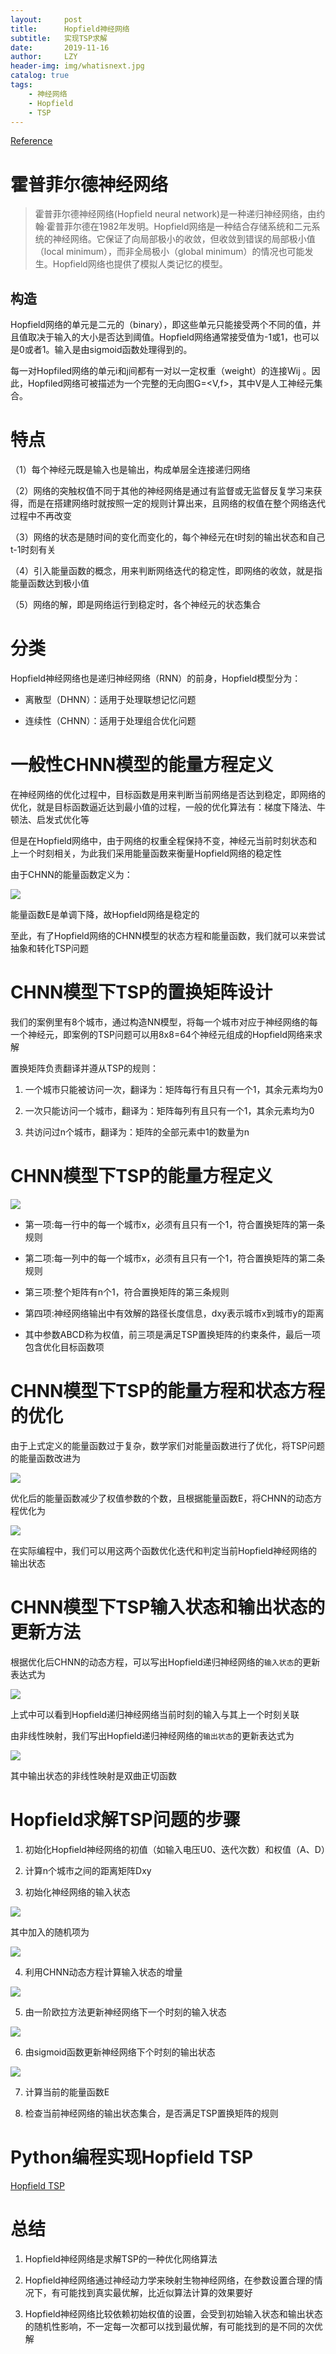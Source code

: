 ```yaml
---
layout:     post
title:      Hopfield神经网络
subtitle:   实现TSP求解
date:       2019-11-16
author:     LZY
header-img: img/whatisnext.jpg
catalog: true
tags:
    - 神经网络
    - Hopfield
    - TSP
---
```


[Reference](https://zh.wikipedia.org/wiki/Hopfield%E7%A5%9E%E7%BB%8F%E7%BD%91%E7%BB%9C)

# 霍普菲尔德神经网络

>霍普菲尔德神经网络(Hopfield neural network)是一种递归神经网络，由约翰·霍普菲尔德在1982年发明。Hopfield网络是一种结合存储系统和二元系统的神经网络。它保证了向局部极小的收敛，但收敛到错误的局部极小值（local minimum），而非全局极小（global minimum）的情况也可能发生。Hopfield网络也提供了模拟人类记忆的模型。

## 构造

Hopfield网络的单元是二元的（binary），即这些单元只能接受两个不同的值，并且值取决于输入的大小是否达到阈值。Hopfield网络通常接受值为-1或1，也可以是0或者1。输入是由sigmoid函数处理得到的。

每一对Hopfiled网络的单元i和j间都有一对以一定权重（weight）的连接Wij 。因此，Hopfiled网络可被描述为一个完整的无向图G=<V,f>，其中V是人工神经元集合。

# 特点

（1）每个神经元既是输入也是输出，构成单层全连接递归网络

（2）网络的突触权值不同于其他的神经网络是通过有监督或无监督反复学习来获得，而是在搭建网络时就按照一定的规则计算出来，且网络的权值在整个网络迭代过程中不再改变

（3）网络的状态是随时间的变化而变化的，每个神经元在t时刻的输出状态和自己t-1时刻有关

（4）引入能量函数的概念，用来判断网络迭代的稳定性，即网络的收敛，就是指能量函数达到极小值

（5）网络的解，即是网络运行到稳定时，各个神经元的状态集合

# 分类

Hopfield神经网络也是递归神经网络（RNN）的前身，Hopfield模型分为：

- 离散型（DHNN）：适用于处理联想记忆问题

- 连续性（CHNN）：适用于处理组合优化问题

# 一般性CHNN模型的能量方程定义

在神经网络的优化过程中，目标函数是用来判断当前网络是否达到稳定，即网络的优化，就是目标函数逼近达到最小值的过程，一般的优化算法有：梯度下降法、牛顿法、启发式优化等

但是在Hopfield网络中，由于网络的权重全程保持不变，神经元当前时刻状态和上一个时刻相关，为此我们采用能量函数来衡量Hopfield网络的稳定性

由于CHNN的能量函数定义为：

![](../img/chnn_func.png)

能量函数E是单调下降，故Hopfield网络是稳定的

至此，有了Hopfield网络的CHNN模型的状态方程和能量函数，我们就可以来尝试抽象和转化TSP问题

# CHNN模型下TSP的置换矩阵设计

我们的案例里有8个城市，通过构造NN模型，将每一个城市对应于神经网络的每一个神经元，即案例的TSP问题可以用8x8=64个神经元组成的Hopfield网络来求解

置换矩阵负责翻译并遵从TSP的规则：

1. 一个城市只能被访问一次，翻译为：矩阵每行有且只有一个1，其余元素均为0

2. 一次只能访问一个城市，翻译为：矩阵每列有且只有一个1，其余元素均为0

3. 共访问过n个城市，翻译为：矩阵的全部元素中1的数量为n

# CHNN模型下TSP的能量方程定义

![](../img/chnn_func_tsp.png)

- 第一项:每一行中的每一个城市x，必须有且只有一个1，符合置换矩阵的第一条规则

- 第二项:每一列中的每一个城市x，必须有且只有一个1，符合置换矩阵的第二条规则

- 第三项:整个矩阵有n个1，符合置换矩阵的第三条规则

- 第四项:神经网络输出中有效解的路径长度信息，dxy表示城市x到城市y的距离

- 其中参数ABCD称为权值，前三项是满足TSP置换矩阵的约束条件，最后一项包含优化目标函数项

# CHNN模型下TSP的能量方程和状态方程的优化

由于上式定义的能量函数过于复杂，数学家们对能量函数进行了优化，将TSP问题的能量函数改进为

![](../img/chnn_func_tsp_optimal.png)

优化后的能量函数减少了权值参数的个数，且根据能量函数E，将CHNN的动态方程优化为

![](../img/chnn_tsp_dynamic.png)

在实际编程中，我们可以用这两个函数优化迭代和判定当前Hopfield神经网络的输出状态

# CHNN模型下TSP输入状态和输出状态的更新方法

根据优化后CHNN的动态方程，可以写出Hopfield递归神经网络的`输入状态`的更新表达式为

![](../img/chnn_input.png)

上式中可以看到Hopfield递归神经网络当前时刻的输入与其上一个时刻关联

由非线性映射，我们写出Hopfield递归神经网络的`输出状态`的更新表达式为

![](../img/chnn_output.png)

其中输出状态的非线性映射是双曲正切函数

# Hopfield求解TSP问题的步骤

1. 初始化Hopfield神经网络的初值（如输入电压U0、迭代次数）和权值（A、D）

2. 计算n个城市之间的距离矩阵Dxy

3. 初始化神经网络的输入状态

![](../img/chnn_tsp_initial.png)

其中加入的随机项为

![](../img/chnn_tsp_initial_rand.png)

4. 利用CHNN动态方程计算输入状态的增量

![](../img/chnn_tsp_initial_z.png)

5. 由一阶欧拉方法更新神经网络下一个时刻的输入状态

![](../img/chnn_func_tsp_input.png)

6. 由sigmoid函数更新神经网络下个时刻的输出状态

![](../img/chnn_tsp_output.png)

7. 计算当前的能量函数E

8. 检查当前神经网络的输出状态集合，是否满足TSP置换矩阵的规则

# Python编程实现Hopfield TSP

[Hopfield TSP](https://github.com/linzhenyuyuchen)

# 总结

1. Hopfield神经网络是求解TSP的一种优化网络算法

2. Hopfield神经网络通过神经动力学来映射生物神经网络，在参数设置合理的情况下，有可能找到真实最优解，比近似算法计算的效果要好

3. Hopfield神经网络比较依赖初始权值的设置，会受到初始输入状态和输出状态的随机性影响，不一定每一次都可以找到最优解，有可能找到的是不同的次优解
